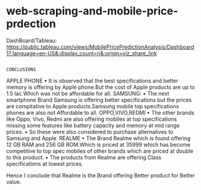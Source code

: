 # web-scraping-and-mobile-price-prdection
DashBoard/Tableau: https://public.tableau.com/views/MobilePricePredictionAnalysis/Dashboard1?:language=en-US&:display_count=n&:origin=viz_share_link
                                                                  
                                                                  
                                                                  CONCLUSIONS
 APPLE PHONE
•	It is observed  that the best specifications and better memory is offering by Apple phone.But the cost of Apple products are up to 1.5 lac.Which was not be affordable for all.
 SAMSUNG:
•	The next smartphone Brand Samsung is offering better specifications but the prices are compitative to Apple products.Samsung mobile top specifications phones are also not Affordable to all.
OPPO,VIVO,REDMI
•	The other brands like Oppo, Vivo, Redmi are also offering mobiles at top specifications missing some features like battery capacity and memory at mid range prices.
•	So these were also considered to purchase alternatives to Samsung and Apple.
REALME
•	The Brand Realme which is found offering 12 GB RAM and 256 GB ROM.Which is priced at 35999 which has become competitive to  top spec mobiles of other brands which are priced at double to this product.
•	The products from Realme are offering Class specifications at lowest prices.

Hence I conclude that Realme is the Brand offering Better product for Better value.

